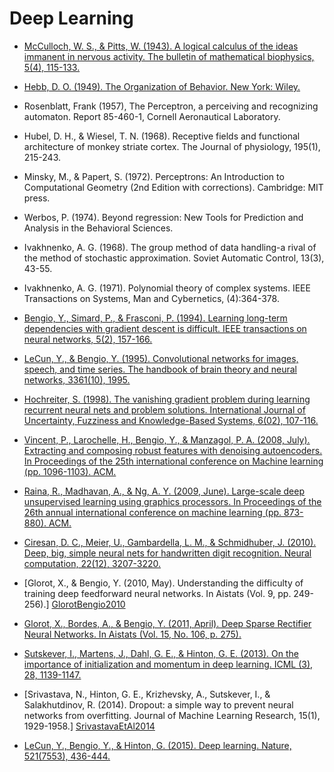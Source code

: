 # Deep Learning

- [McCulloch, W. S., & Pitts, W. (1943). A logical calculus of the ideas
  immanent in nervous activity. The bulletin of mathematical biophysics, 5(4),
  115-133.][McCullochPitts1943]

- [Hebb, D. O. (1949). The Organization of Behavior. New York:
  Wiley.][Hebb1949]

- Rosenblatt, Frank (1957), The Perceptron, a perceiving and recognizing
  automaton. Report 85-460-1, Cornell Aeronautical Laboratory.

- Hubel, D. H., & Wiesel, T. N. (1968). Receptive fields and functional 
  architecture of monkey striate cortex. The Journal of physiology, 195(1), 
  215-243.


- Minsky, M., & Papert, S. (1972). Perceptrons: An Introduction to
  Computational Geometry (2nd Edition with corrections). Cambridge: MIT press.

- Werbos, P. (1974). Beyond regression: New Tools for Prediction and Analysis
  in the Behavioral Sciences.

- Ivakhnenko, A. G. (1968). The group method of data handling-a rival of the
  method of stochastic approximation. Soviet Automatic Control, 13(3), 43-55.

- Ivakhnenko, A. G. (1971). Polynomial theory of complex systems. IEEE
  Transactions on Systems, Man and Cybernetics, (4):364-378.

- [Bengio, Y., Simard, P., & Frasconi, P. (1994). Learning long-term
  dependencies with gradient descent is difficult. IEEE transactions on neural
  networks, 5(2), 157-166.][BengioEtAl1994]

- [LeCun, Y., & Bengio, Y. (1995). Convolutional networks for images, speech, 
  and time series. The handbook of brain theory and neural networks, 3361(10), 
  1995.][LeCunBengio1995]

- [Hochreiter, S. (1998). The vanishing gradient problem during learning
  recurrent neural nets and problem solutions. International Journal of
  Uncertainty, Fuzziness and Knowledge-Based Systems, 6(02),
  107-116.][Hochreiter1998]

- [Vincent, P., Larochelle, H., Bengio, Y., & Manzagol, P. A. (2008, July).
  Extracting and composing robust features with denoising autoencoders. In
  Proceedings of the 25th international conference on Machine learning (pp.
  1096-1103). ACM.][VincentEtAl2008]

- [Raina, R., Madhavan, A., & Ng, A. Y. (2009, June). Large-scale deep
  unsupervised learning using graphics processors. In Proceedings of the 26th
  annual international conference on machine learning (pp. 873-880).
  ACM.][RainaEtAl2009]

- [Ciresan, D. C., Meier, U., Gambardella, L. M., & Schmidhuber, J. (2010).
  Deep, big, simple neural nets for handwritten digit recognition. Neural
  computation, 22(12), 3207-3220.][Ciresan2010]

- [Glorot, X., & Bengio, Y. (2010, May). Understanding the difficulty of
  training deep feedforward neural networks. In Aistats (Vol. 9, pp. 249-256).]
  [GlorotBengio2010]

- [Glorot, X., Bordes, A., & Bengio, Y. (2011, April). Deep Sparse Rectifier
  Neural Networks. In Aistats (Vol. 15, No. 106, p. 275).][GlorotEtAl2011]

- [Sutskever, I., Martens, J., Dahl, G. E., & Hinton, G. E. (2013). On the
  importance of initialization and momentum in deep learning. ICML (3), 28,
  1139-1147.][SutskeverEtAl2013]

- [Srivastava, N., Hinton, G. E., Krizhevsky, A., Sutskever, I., &
  Salakhutdinov, R. (2014). Dropout: a simple way to prevent neural networks
  from overfitting. Journal of Machine Learning Research, 15(1), 1929-1958.]
  [SrivastavaEtAl2014]

- [LeCun, Y., Bengio, Y., & Hinton, G. (2015). Deep learning. Nature, 521(7553),
  436-444.][LeCunEtAl2015]


[McCullochPitts1943]: http://www.minicomplexity.org/pubs/1943-mcculloch-pitts-bmb.pdf
[Hebb1949]: http://s-f-walker.org.uk/pubsebooks/pdfs/The_Organization_of_Behavior-Donald_O._Hebb.pdf
[BengioEtAl1994]: http://www-dsi.ing.unifi.it/~paolo/ps/tnn-94-gradient.pdf
[LeCunBengio1995]: http://yann.lecun.com/exdb/publis/pdf/lecun-bengio-95a.pdf
[Hochreiter1998]: http://www.bioinf.jku.at/publications/older/2304.pdf
[VincentEtAl2008]: http://www.cs.toronto.edu/~larocheh/publications/icml-2008-denoising-autoencoders.pdf
[RainaEtAl2009]: http://www.machinelearning.org/archive/icml2009/papers/218.pdf
[Ciresan2010]: http://arxiv.org/pdf/1003.0358.pdf
[GlorotBengio2010]: http://www.jmlr.org/proceedings/papers/v9/glorot10a/glorot10a.pdf
[GlorotEtAl2011]: http://machinelearning.wustl.edu/mlpapers/paper_files/AISTATS2011_GlorotBB11.pdf
[SutskeverEtAl2013]: http://www.jmlr.org/proceedings/papers/v28/sutskever13.pdf
[LeCunEtAl2015]: https://www.cs.toronto.edu/~hinton/absps/NatureDeepReview.pdf
[SrivastavaEtAl2014]: https://www.cs.toronto.edu/~hinton/absps/JMLRdropout.pdf
